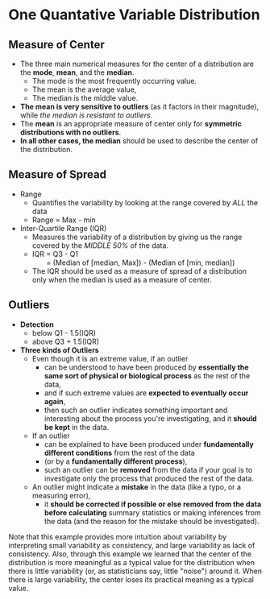 # One Quantative Variable Distribution

## Measure of Center
- The three main numerical measures for the center of a distribution are the **mode**, **mean**, and the **median**. 
    - The mode is the most frequently occurring value. 
    - The mean is the average value,
    - The median is the middle value.
- **The mean is very sensitive to outliers** (as it factors in their magnitude), while *the median is resistant to outliers*.
- The **mean** is an appropriate measure of center only for **symmetric distributions with no outliers**. 
- **In all other cases, the median** should be used to describe the center of the distribution.

## Measure of Spread
- Range
    - Quantifies the variability by looking at the range covered by *ALL* the data
    - Range = Max - min
- Inter-Quartile Range (IQR)
    - Measures the variability of a distribution by giving us the range covered by the *MIDDLE 50%* of the data.
    - IQR = Q3 - Q1 
    <br> &nbsp;&nbsp;&nbsp;&nbsp;&nbsp;&nbsp;
    = (Median of [median, Max]) - (Median of [min, median])
    - The IQR should be used as a measure of spread of a distribution only when the median is used as a measure of center.


## Outliers
- **Detection**
    - below Q1 - 1.5(IQR)
    - above Q3 + 1.5(IQR)
- **Three kinds of Outliers**
    - Even though it is an extreme value, if an outlier
        - can be understood to have been produced by **essentially the same sort of physical or biological process** as the rest of the data,
        -  and if such extreme values are **expected to eventually occur again**,
        -  then such an outlier indicates something important and interesting about the process you're investigating, and it **should be kept** in the data.
    - If an outlier
        -  can be explained to have been produced under **fundamentally different conditions** from the rest of the data 
        - (or by a **fundamentally different process**),
        -  such an outlier can be **removed** from the data if your goal is to investigate only the process that produced the rest of the data.
    - An outlier might indicate a **mistake** in the data (like a typo, or a measuring error),
        - it **should be corrected if possible or else removed from the data before calculating** summary statistics or making inferences from the data (and the reason for the mistake should be investigated).

Note that this example provides more intuition about variability by interpreting small variability as consistency, and large variability as lack of consistency. Also, through this example we learned that the center of the distribution is more meaningful as a typical value for the distribution when there is little variability (or, as statisticians say, little "noise") around it. When there is large variability, the center loses its practical meaning as a typical value.


